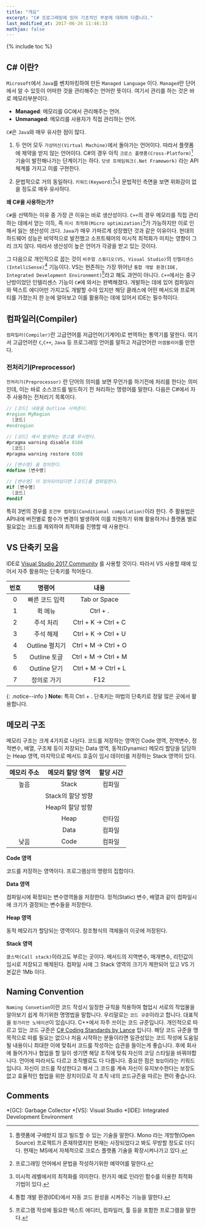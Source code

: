```yaml
---
title: "개요"
excerpt: "C# 프로그래밍에 있어 기초적인 부분에 대하여 다룹니다."
last_modified_at: 2017-06-24 11:46:33
mathjax: false
---
```


{% include toc %}

## C# 이란?

`Microsoft`에서 `Java`를 벤치마킹하여 만든 `Managed Language` 이다. `Managed`란 단어에서 알 수 있듯이 어떠한 것을 관리해주는 언어란 뜻이다. 여기서 관리를 하는 것은 바로 메모리부분이다.

*	**Managed**: 메모리를 GC에서 관리해주는 언어.
*	**Unmanaged**:	메모리를 사용자가 직접 관리하는 언어.

`C#`은 `Java`와 매우 유사한 점이 많다. 

1.	두 언어 모두 `가상머신(Virtual Machine)`에서 돌아가는 언어이다. 따라서 플랫폼에 제약을 받지 않는 언어이다. C#의 경우 아직 `크로스 플랫폼(Cross-Platform)`[^1] 기술이 발전해나가는 단계이기는 하다. `닷넷 프레임워크(.Net Framework)` 라는 API 체계를 가지고 이를 구현한다.

2.	문법적으로 거의 동일하다. `키워드(Keyword)`[^2]나 문법적인 측면을 보면 위화감이 없을 정도로 매우 유사하다.

**왜 C#을 사용하는가?**

`C#`을 선택하는 이유 중 가장 큰 이유는 바로 생산성이다. `C++`의 경우 메모리를 직접 관리하는 데에서 얻는 이득, 즉 `미시 최적화(Micro optimization)`[^3]가 가능하지만 이로 인해서 잃는 생산성이 크다. `Java`가 매우 가파르게 성장했던 것과 같은 이유이다. 현대의 하드웨어 성능은 비약적으로 발전했고 소프트웨어의 미시적 최적화가 미치는 영향이 그리 크지 않다. 따라서 생산성이 높은 언어가 각광을 받고 있는 것이다.

그 다음으로 개인적으로 꼽는 것이 `비주얼 스튜디오(VS, Visual Studio)`의 `인텔리센스(IntelliSense)`[^4] 기능이다. VS는 현존하는 가장 뛰어난 `통합 개발 환경(IDE, Integrated Development Environment)`[^5]라고 해도 과언이 아니다. `C++`에서는 중구난방이었던 인텔리센스 기능이 `C#`에 와서는 완벽해졌다. 개발하는 데에 있어 컴파일러와 텍스트 에디어만 가지고도 개발할 수야 있지만 해당 클래스에 어떤 메서드와 프로퍼티를 가졌는지 한 눈에 알아보고 이를 활용하는 데에 있어서 IDE는 필수적이다.

## 컴파일러(Compiler)

`컴파일러(Compiler)`란 고급언어를 저급언어(기계어)로 번역하는 통역기를 말한다. 여기서 고급언어란 `C`,`C++`, `Java` 등 프로그래밍 언어를 말하고 저급언어란 `어셈블리어`를 만한다.

### 전처리기(Preprocessor)

`전처리기(Preprocessor)` 란 단어의 의미를 보면 무언가를 하기전에 처리를 한다는 의미인데, 이는 바로 소스코드를 빌드하기 전 처리하는 명령어를 말한다.
다음은 C#에서 자주 사용하는 전처리기 목록이다.

```cs
// [코드] 내용을 Outline 시켜준다.
#region MyRegion
  [코드]
#endregion

// [코드] 에서 발생하는 경고를 무시한다.
#pragma warning disable 0168
  [코드]
#pragma warning restore 0168

// [변수명] 을 정의한다.
#define [변수명]

// [변수명] 이 정의되어있다면 [코드]를 컴파일한다.
#if [변수명]
  [코드]
#endif
```

특히 3번의 경우를 `조건부 컴파일(Conditional compilation)`이라 한다. 주 활용법은 API내에 버전별로 함수가 변경이 발생하여 이를 지원하기 위해 활용하거나 플랫폼 별로 필요없는 코드를 제외하여 최적화를 진행할 때 사용한다.

## VS 단축키 모음

IDE로 [Visual Studio 2017 Community](https://www.visualstudio.com/ko/thank-you-downloading-visual-studio/?sku=Community&rel=15) 를 사용할 것이다. 따라서 VS 사용할 때에 있어서 자주 활용하는 단축키를 적어둔다.

|번호|명령어|내용|
|:---:|:---:|:---:|
|0|빠른 코드 입력|Tab or Space|
|1|퀵 메뉴|Ctrl + .|
|2|주석 처리|Ctrl + K -> Ctrl + C|
|3|주석 해제|Ctrl + K -> Ctrl + U|
|4|Outline 펼치기|Ctrl + M -> Ctrl + O|
|5|Outline 토글|Ctrl + M -> Ctrl + M|
|6|Outline 닫기|Ctrl + M -> Ctrl + L|
|7|정의로 가기|F12|

{: .notice--info }
**Note:** 특히 Ctrl + . 단축키는 마법의 단축키로 정말 많은 곳에서 활용합니다.

## 메모리 구조

메모리 구조는 크게 4가지로 나뉜다. 코드를 저장하는 영역인 Code 영역, 전역변수, 정적변수, 배열, 구조체 등이 저장되는 Data 영역, 동적(Dynamic) 메모리 할당을 담당하는 Heap 영역, 마지막으로 메서드 호출이 임시 데이터를 저장하는 Stack 영역이 있다.

|메모리 주소|메모리 할당 영역|할당 시간|
|:---:|:---:|:---:|
|높음|Stack|컴파일|
||<i class="fa fa-long-arrow-down"></i> Stack의 할당 방향||
||<i class="fa fa-long-arrow-up"></i> Heap의 할당 방향||
||Heap|런타임|
||Data|컴파일|
|낮음|Code|컴파일|

**Code 영역**

코드를 저장하는 영역이다. 프로그램상의 명령의 집합이다.

**Data 영역**

컴파일시에 확정되는 변수영역들을 저장한다. 정적(Static) 변수, 배열과 같이 컴파일시에 크기가 결정되는 변수들을 저장한다.

**Heap 영역**

동적 메모리가 할당되는 영역이다. 참조형식의 객체들이 이곳에 저장된다.

**Stack 영역**

`콜스택(Call stack)`이라고도 부르는 곳이다. 메서드의 지역변수, 매개변수, 리턴값이 임시로 저장되고 해제된다. 컴파일 시에 그 Stack 영역의 크기가 제한되어 있고 VS 기본값은 1Mb 이다.

## Naming Convention

`Naming Convetion`이란 코드 작성시 일정한 규칙을 적용하여 협업시 서로의 작업물을 알아보기 쉽게 하기위한 명명법을 말합니다. 우리말로는 `코드 규준`이라고 합니다. 대표적을 `헝가리언 노테이션`이 있습니다. C++에서 자주 쓰이는 코드 규준입니다. 개인적으로 따르고 있는 코드 규준은 [C# Coding Standards by Lance](https://aspblogs.blob.core.windows.net/media/lhunt/Publications/CSharp%20Coding%20Standards.pdf) 입니다. 해당 코드 규준을 맹목적으로 따를 필요는 없으나 처음 시작하는 분들이라면 일관성있는 코드 작성에 도움일 될 내용이니 최대한 이에 맞춰서 코드를 작성하는 습관을 들이는게 좋습니다. 후에 회사에 들어가거나 협업을 할 일이 생기면 해당 조직에 맞춰 자신의 코딩 스타일을 바꿔야합니다. 언어에 따라서도 다르고 조직별로도 다 다릅니다. 중요한 점은 `협업`이라는 키워드입니다. 자신이 코드를 작성한다고 해서 그 코드를 계속 자신이 유지보수한다는 보장도 없고 효율적인 협업을 위한 장치이므로 각 조직 내의 코드규즌을 따르는 편이 좋습니다.

## Comments

[^1]: 플랫폼에 구애받지 않고 빌드할 수 있는 기술을 말한다. Mono 라는 개방형(Open Source) 프로젝트가 존재하였지만 현재는 사장되었다고 봐도 무방할 정도로 더디다. 현재는 MS에서 자체적으로 크로스 플랫폼 기술을 확장시켜나가고 있다.

[^2]: 프로그래밍 언어에서 문법을 작성하기위한 예약어를 말한다.

[^3]: 미시적 레벨에서의 최적화를 의미한다. 한가지 예로 인라인 함수를 이용한 최적화 기법이 있다.

[^4]: 통합 개발 환경(IDE)에서 자동 코드 완성을 시켜주는 기능을 말한다.

[^5]: 프로그램 작성에 필요한 텍스트 에디터, 컴파일러, 툴 등을 포함한 프로그램을 말한다.

*[GC]: Garbage Collector
*[VS]: Visual Studio
*[IDE]: Integrated Development Environment